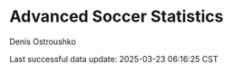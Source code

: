 # Advanced Soccer Statistics
Denis Ostroushko

<!-- gfm -->

Last successful data update: 2025-03-23 06:16:25 CST
